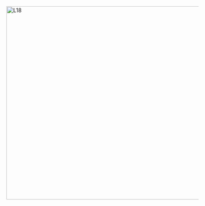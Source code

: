 <img width="509" alt="L18" src="https://github.com/user-attachments/assets/cc8e6792-d921-42c1-a497-a80ef172947b" />

